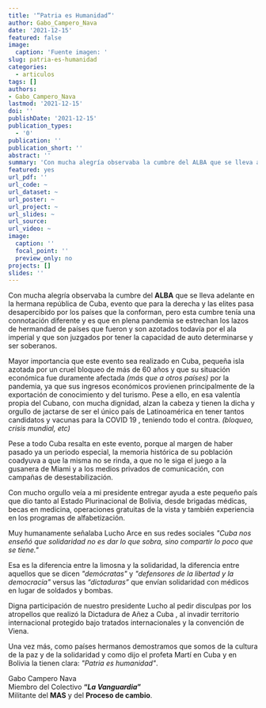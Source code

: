 ```yaml
---
title: '“Patria es Humanidad”'
author: Gabo_Campero_Nava
date: '2021-12-15'
featured: false
image:
  caption: 'Fuente imagen: '
slug: patria-es-humanidad
categories:
  - articulos
tags: []
authors:
- Gabo_Campero_Nava
lastmod: '2021-12-15'
doi: ''
publishDate: '2021-12-15'
publication_types:
  - '0'
publication: ''
publication_short: ''
abstract: ''
summary: 'Con mucha alegría observaba la cumbre del ALBA que se lleva adelante en la hermana república de Cuba, evento que para la derecha y las elites pasa desapercibido'
featured: yes
url_pdf: ''
url_code: ~
url_dataset: ~
url_poster: ~
url_project: ~
url_slides: ~
url_source: 
url_video: ~
image:
  caption: ''
  focal_point: ''
  preview_only: no
projects: []
slides: ''
---
```



Con mucha alegría observaba la cumbre del **ALBA** que se lleva adelante en la hermana república de Cuba, evento que para la derecha y las elites pasa desapercibido por los países que la conforman, pero esta cumbre tenía una connotación diferente y es que en plena pandemia se estrechan los lazos de hermandad de países que fueron y son azotados todavía por el ala imperial y que son juzgados por tener la capacidad de auto determinarse y ser soberanos.

Mayor importancia que este evento sea realizado en Cuba, pequeña isla azotada por un cruel bloqueo de más de 60 años y que su situación económica fue duramente afectada *(más que a otros países)* por la pandemia, ya que sus ingresos económicos provienen principalmente de la exportación de conocimiento y del turismo. Pese a ello, en esa valentía propia del Cubano, con mucha dignidad, alzan la cabeza y tienen la dicha y orgullo de jactarse de ser el único país de Latinoamérica en tener tantos candidatos y vacunas para la COVID 19 , teniendo todo el contra. *(bloqueo, crisis mundial, etc)*

Pese a todo Cuba resalta en este evento, porque al margen de haber pasado ya un periodo especial, la memoria histórica de su población coadyuva a que la misma no se rinda, a que no le siga el juego a la gusanera de Miami y a los medios privados de comunicación, con campañas de desestabilización.

Con mucho orgullo veía a mi presidente entregar ayuda a este pequeño país que dio tanto al Estado Plurinacional de Bolivia, desde brigadas médicas, becas en medicina, operaciones gratuitas de la vista y también experiencia en los programas de alfabetización.

Muy humanamente señalaba Lucho Arce en sus redes sociales *"Cuba nos enseñó que solidaridad no es dar lo que sobra, sino compartir lo poco que se tiene."*

Esa es la diferencia entre la limosna y la solidaridad, la diferencia entre aquellos que se dicen *"demócratas"* y *"defensores de la libertad y la democracia"* versus las *“dictaduras”* que envían solidaridad con médicos en lugar de soldados y bombas.

Digna participación de nuestro presidente Lucho al pedir disculpas por los atropellos que realizó la Dictadura de Añez a Cuba , al invadir territorio internacional protegido bajo tratados internacionales y la convención de Viena.

Una vez más, como países hermanos demostramos que somos de la cultura de la paz y de la solidaridad y como dijo el profeta Martí en Cuba y en Bolivia la tienen clara: *"Patria es humanidad"*.


Gabo Campero Nava<br>
Miembro del Colectivo **“*La Vanguardia*”**<br>
Militante del **MAS** y del **Proceso de cambio**.<br>
